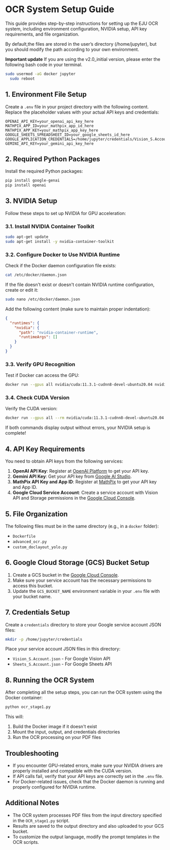 # OCR System Setup Guide

This guide provides step-by-step instructions for setting up the EJU OCR system, including environment configuration, NVIDIA setup, API key requirements, and file organization.

By default,the files are stored in the user’s directory (/home/jupyter), but you should modify the path according to your own environment.

**Important update**
If you are using the v2.0_initial version, please enter the following bash code in your terminal.

```bash
sudo usermod -aG docker jupyter
  sudo reboot
```

## 1. Environment File Setup

Create a `.env` file in your project directory with the following content. Replace the placeholder values with your actual API keys and credentials:

```
OPENAI_API_KEY=your_openai_api_key_here
MATHPIX_APP_ID=your_mathpix_app_id_here
MATHPIX_APP_KEY=your_mathpix_app_key_here
GOOGLE_SHEETS_SPREADSHEET_ID=your_google_sheets_id_here
GOOGLE_APPLICATION_CREDENTIALS=/home/jupyter/credentials/Vision_S.Account.json
GEMINI_API_KEY=your_gemini_api_key_here
```

## 2. Required Python Packages

Install the required Python packages:

```bash
pip install google-genai
pip install openai
```

## 3. NVIDIA Setup

Follow these steps to set up NVIDIA for GPU acceleration:

### 3.1. Install NVIDIA Container Toolkit

```bash
sudo apt-get update
sudo apt-get install -y nvidia-container-toolkit
```

### 3.2. Configure Docker to Use NVIDIA Runtime

Check if the Docker daemon configuration file exists:

```bash
cat /etc/docker/daemon.json
```

If the file doesn't exist or doesn't contain NVIDIA runtime configuration, create or edit it:

```bash
sudo nano /etc/docker/daemon.json
```

Add the following content (make sure to maintain proper indentation):

```json
{
  "runtimes": {
    "nvidia": {
      "path": "nvidia-container-runtime",
      "runtimeArgs": []
    }
  }
}
```

### 3.3. Verify GPU Recognition

Test if Docker can access the GPU:

```bash
docker run --gpus all nvidia/cuda:11.3.1-cudnn8-devel-ubuntu20.04 nvidia-smi
```

### 3.4. Check CUDA Version

Verify the CUDA version:

```bash
docker run --gpus all --rm nvidia/cuda:11.3.1-cudnn8-devel-ubuntu20.04 nvcc --version
```

If both commands display output without errors, your NVIDIA setup is complete!

## 4. API Key Requirements

You need to obtain API keys from the following services:

1. **OpenAI API Key**: Register at [OpenAI Platform](https://platform.openai.com/) to get your API key.
2. **Gemini API Key**: Get your API key from [Google AI Studio](https://makersuite.google.com/).
3. **MathPix API Key and App ID**: Register at [MathPix](https://mathpix.com/) to get your API key and App ID.
4. **Google Cloud Service Account**: Create a service account with Vision API and Storage permissions in the [Google Cloud Console](https://console.cloud.google.com/).

## 5. File Organization

The following files must be in the same directory (e.g., in a `docker` folder):

- `Dockerfile`
- `advanced_ocr.py`
- `custom_doclayout_yolo.py`

## 6. Google Cloud Storage (GCS) Bucket Setup

1. Create a GCS bucket in the [Google Cloud Console](https://console.cloud.google.com/storage/browser).
2. Make sure your service account has the necessary permissions to access this bucket.
3. Update the `GCS_BUCKET_NAME` environment variable in your `.env` file with your bucket name.

## 7. Credentials Setup

Create a `credentials` directory to store your Google service account JSON files:

```bash
mkdir -p /home/jupyter/credentials 
```

Place your service account JSON files in this directory:
- `Vision_S.Account.json` - For Google Vision API
- `Sheets_S.Account.json` - For Google Sheets API

## 8. Running the OCR System

After completing all the setup steps, you can run the OCR system using the Docker container:

```bash
python ocr_stage1.py
```

This will:
1. Build the Docker image if it doesn't exist
2. Mount the input, output, and credentials directories
3. Run the OCR processing on your PDF files

## Troubleshooting

- If you encounter GPU-related errors, make sure your NVIDIA drivers are properly installed and compatible with the CUDA version.
- If API calls fail, verify that your API keys are correctly set in the `.env` file.
- For Docker-related issues, check that the Docker daemon is running and properly configured for NVIDIA runtime.

## Additional Notes

- The OCR system processes PDF files from the input directory specified in the `OCR_stage1.py` script.
- Results are saved to the output directory and also uploaded to your GCS bucket.
- To customize the output language, modify the prompt templates in the OCR scripts.
